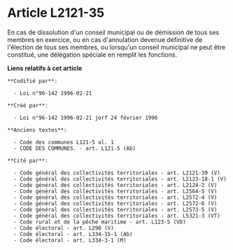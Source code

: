 # Article L2121-35

En cas de dissolution d'un conseil municipal ou de démission de tous ses membres en exercice, ou en cas d'annulation devenue
définitive de l'élection de tous ses membres, ou lorsqu'un conseil municipal ne peut être constitué, une délégation spéciale
en remplit les fonctions.

**Liens relatifs à cet article**

	**Codifié par**:

	  - Loi n°96-142 1996-02-21

	**Créé par**:

	  - Loi n°96-142 1996-02-21 jorf 24 février 1996

	**Anciens textes**:

	  - Code des communes L121-5 al. 1
	  - CODE DES COMMUNES. - art. L121-5 (Ab)

	**Cité par**:

	  - Code général des collectivités territoriales - art. L2121-39 (V)
	  - Code général des collectivités territoriales - art. L2123-18-1 (V)
	  - Code général des collectivités territoriales - art. L2124-2 (V)
	  - Code général des collectivités territoriales - art. L2564-5 (V)
	  - Code général des collectivités territoriales - art. L2572-4 (V)
	  - Code général des collectivités territoriales - art. L2572-6 (V)
	  - Code général des collectivités territoriales - art. L2573-5 (V)
	  - Code général des collectivités territoriales - art. L5321-3 (VT)
	  - Code rural et de la pêche maritime - art. L123-5 (VD)
	  - Code électoral - art. L290 (V)
	  - Code électoral - art. L334-15-1 (Ab)
	  - Code électoral - art. L334-3-1 (M)
